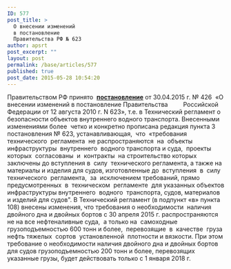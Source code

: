 ```yaml
---
ID: 577
post_title: >
  О внесении изменений
  в постановление
  Правительства РФ № 623
author: apsrt
post_excerpt: ""
layout: post
permalink: /base/articles/577
published: true
post_date: 2015-05-28 10:54:20
---
```

Правительством РФ принято  <strong><a href="http://www.apsrt.ru/wp-content/uploads/2015/05/постановление.docx">постановление</a></strong> от 30.04.2015 г. № 426  «О внесении изменений в постановление Правительства         Российской Федерации от 12 августа 2010 г. N 623», т.е. в Технический регламент о безопасности объектов внутреннего водного транспорта.
Внесенными изменениями более  четко и конкретно прописана редакция пункта 3 постановления № 623, устанавливающая,  что  «требования  технического  регламента  не распространяются  на  объекты  инфраструктуры  внутреннего  водного транспорта и суда,  проекты  которых  согласованы  и  контракты  на строительство которых заключены до вступления в  силу  технического регламента, а также на материалы и изделия для судов, изготовленные до  вступления  в  силу  технического  регламента,  за  исключением требований, прямо  предусмотренных  в  техническом  регламенте  для указанных объектов инфраструктуры внутреннего  водного  транспорта, судов, материалов и изделий для судов".
В Технический регламент (в подпункт «в» пункта 108) внесены изменения, что требования о необходимости  наличия двойного дна и двойных бортов с 30 апреля 2015 г. распространяются не на все нефтеналивные суда,  а только на  самоходные  грузоподъемностью 600 тонн и более,  перевозящие  в  качестве  груза  нефть тяжелых  сортов  установленной  плотности и вязкости. При этом требование о необходимости наличия двойного дна и двойных бортов для судов грузоподъемностью 200 тонн и более, перевозящих указанные грузы, будет действовать только с 1 января 2018 г.
&nbsp;
&nbsp;
&nbsp;